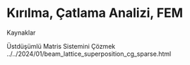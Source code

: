 # Kırılma, Çatlama Analizi, FEM















Kaynaklar

Üstdüşümlü Matris Sistemini Çözmek ../../2024/01/beam_lattice_superposition_cg_sparse.html